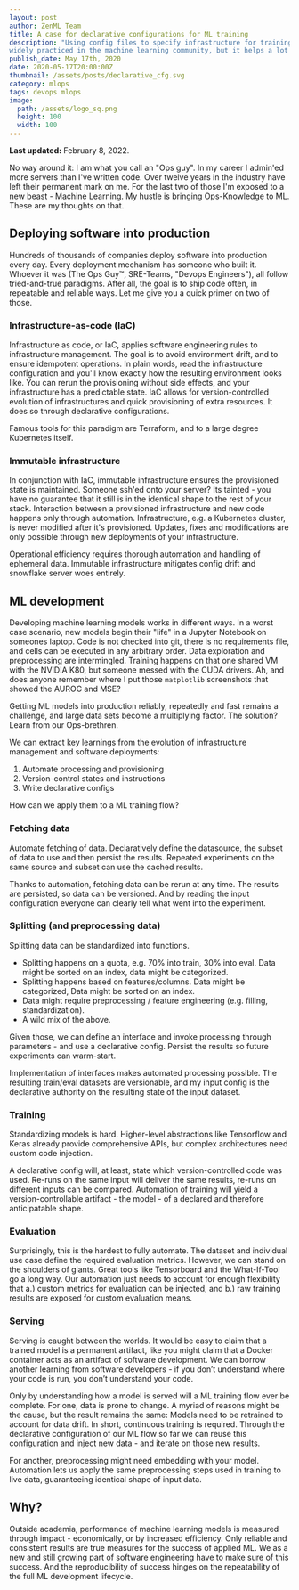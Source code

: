 ```yaml
---
layout: post
author: ZenML Team
title: A case for declarative configurations for ML training
description: "Using config files to specify infrastructure for training isn't
widely practiced in the machine learning community, but it helps a lot with reproducibility."
publish_date: May 17th, 2020
date: 2020-05-17T20:00:00Z
thumbnail: /assets/posts/declarative_cfg.svg
category: mlops
tags: devops mlops
image:
  path: /assets/logo_sq.png
  height: 100
  width: 100
---
```


**Last updated:** February 8, 2022.

No way around it: I am what you call an "Ops guy". In my career I admin'ed more servers than I've written code. Over twelve years in the industry have left their permanent mark on me. For the last two of those I'm exposed to a new beast - Machine Learning. My hustle is bringing Ops-Knowledge to ML. These are my thoughts on that.

## Deploying software into production

Hundreds of thousands of companies deploy software into production every day. Every deployment mechanism has someone who built it. Whoever it was (The Ops Guy™, SRE-Teams, "Devops Engineers"), all follow tried-and-true paradigms. After all, the goal is to ship code often, in repeatable and reliable ways. Let me give you a quick primer on two of those.

### Infrastructure-as-code (IaC)

Infrastructure as code, or IaC, applies software engineering rules to infrastructure management. The goal is to avoid environment drift, and to ensure idempotent operations. In plain words, read the infrastructure configuration and you'll know exactly how the resulting environment looks like. You can rerun the provisioning without side effects, and your infrastructure has a predictable state. IaC allows for version-controlled evolution of infrastructures and quick provisioning of extra resources. It does so through declarative configurations.

Famous tools for this paradigm are Terraform, and to a large degree Kubernetes itself.

### Immutable infrastructure

In conjunction with IaC, immutable infrastructure ensures the provisioned state is maintained. Someone ssh'ed onto your server? Its tainted - you have no guarantee that it still is in the identical shape to the rest of your stack. Interaction between a provisioned infrastructure and new code happens only through automation. Infrastructure, e.g. a Kubernetes cluster, is never modified after it's provisioned. Updates, fixes and modifications are only possible through new deployments of your infrastructure.

Operational efficiency requires thorough automation and handling of ephemeral data. Immutable infrastructure mitigates config drift and snowflake server woes entirely.

## ML development

Developing machine learning models works in different ways. In a worst case scenario, new models begin their "life" in a Jupyter Notebook on someones laptop. Code is not checked into git, there is no requirements file, and cells can be executed in any arbitrary order. Data exploration and preprocessing are intermingled. Training happens on that one shared VM with the NVIDIA K80, but someone messed with the CUDA drivers. Ah, and does anyone remember where I put those `matplotlib` screenshots that showed the AUROC and MSE?

Getting ML models into production reliably, repeatedly and fast remains a challenge, and large data sets become a multiplying factor. The solution? Learn from our Ops-brethren.

We can extract key learnings from the evolution of infrastructure management and software deployments:

1. Automate processing and provisioning
2. Version-control states and instructions
3. Write declarative configs

How can we apply them to a ML training flow?

### Fetching data

Automate fetching of data. Declaratively define the datasource, the subset of data to use and then persist the results. Repeated experiments on the same source and subset can use the cached results.

Thanks to automation, fetching data can be rerun at any time. The results are persisted, so data can be versioned. And by reading the input configuration everyone can clearly tell what went into the experiment.

### Splitting (and preprocessing data)

Splitting data can be standardized into functions.

- Splitting happens on a quota, e.g. 70% into train, 30% into eval. Data might be sorted on an index, data might be categorized.
- Splitting happens based on features/columns. Data might be categorized, Data might be sorted on an index.
- Data might require preprocessing / feature engineering (e.g. filling, standardization).
- A wild mix of the above.

Given those, we can define an interface and invoke processing through parameters - and use a declarative config. Persist the results so future experiments can warm-start.

Implementation of interfaces makes automated processing possible. The resulting train/eval datasets are versionable, and my input config is the declarative authority on the resulting state of the input dataset.

### Training

Standardizing models is hard. Higher-level abstractions like Tensorflow and Keras already provide comprehensive APIs, but complex architectures need custom code injection.

A declarative config will, at least, state which version-controlled code was used. Re-runs on the same input will deliver the same results, re-runs on different inputs can be compared. Automation of training will yield a version-controllable artifact - the model - of a declared and therefore anticipatable shape.

### Evaluation

Surprisingly, this is the hardest to fully automate. The dataset and individual use case define the required evaluation metrics. However, we can stand on the shoulders of giants. Great tools like Tensorboard and the What-If-Tool go a long way. Our automation just needs to account for enough flexibility that a.) custom metrics for evaluation can be injected, and b.) raw training results are exposed for custom evaluation means.

### Serving

Serving is caught between the worlds. It would be easy to claim that a trained model is a permanent artifact, like you might claim that a Docker container acts as an artifact of software development. We can borrow another learning from software developers - if you don’t understand where your code is run, you don’t understand your code.

Only by understanding how a model is served will a ML training flow ever be complete. For one, data is prone to change. A myriad of reasons might be the cause, but the result remains the same: Models need to be retrained to account for data drift. In short, continuous training is required. Through the declarative configuration of our ML flow so far we can reuse this configuration and inject new data - and iterate on those new results.

For another, preprocessing might need embedding with your model. Automation lets us apply the same preprocessing steps used in training to live data, guaranteeing identical shape of input data.

## Why?

Outside academia, performance of machine learning models is measured through impact - economically, or by increased efficiency. Only reliable and consistent results are true measures for the success of applied ML. We as a new and still growing part of software engineering have to make sure of this success. And the reproducibility of success hinges on the repeatability of the full ML development lifecycle.
